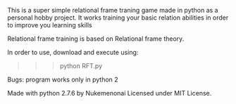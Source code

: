 This is a super simple relational frame traning game made in python as a personal hobby project.
It works training your basic relation abilities in order to improve you learning skills

Relational frame training is based on Relational frame theory.

In order to use, download and execute using:
>>>python RFT.py

Bugs: program works only in python 2

Made with python 2.7.6 by Nukemenonai
Licensed under MIT License.